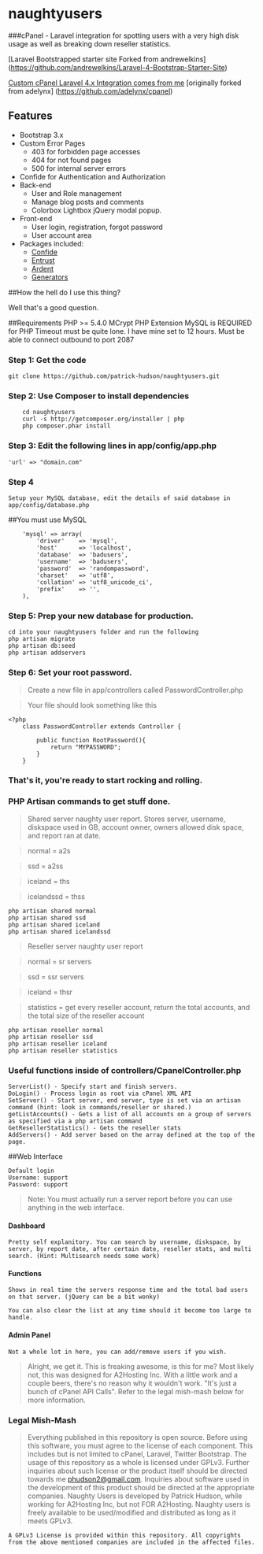 naughtyusers
============

###cPanel - Laravel integration for spotting users with a very high disk usage as well as breaking down reseller statistics.

[Laravel Bootstrapped starter site Forked from andrewelkins] (https://github.com/andrewelkins/Laravel-4-Bootstrap-Starter-Site)

[Custom cPanel Laravel 4.x Integration comes from me](https://github.com/patrick-hudson/cpanel-laravel-api) [originally forked from adelynx] (https://github.com/adelynx/cpanel)

## Features

* Bootstrap 3.x
* Custom Error Pages
	* 403 for forbidden page accesses
	* 404 for not found pages
	* 500 for internal server errors
* Confide for Authentication and Authorization
* Back-end
	* User and Role management
	* Manage blog posts and comments
    * Colorbox Lightbox jQuery modal popup.
* Front-end
	* User login, registration, forgot password
	* User account area
* Packages included:
	* [Confide](https://github.com/zizaco/confide)
	* [Entrust](https://github.com/zizaco/entrust)
	* [Ardent](https://github.com/laravelbook/ardent)
	* [Generators](https://github.com/JeffreyWay/Laravel-4-Generators/blob/master/readme.md)



##How the hell do I use this thing?

Well that's a good question.

##Requirements
	PHP >= 5.4.0
	MCrypt PHP Extension
	MySQL is REQUIRED for 
	PHP Timeout must be quite lone. I have mine set to 12 hours.
	Must be able to connect outbound to port 2087
### Step 1: Get the code
	git clone https://github.com/patrick-hudson/naughtyusers.git
### Step 2: Use Composer to install dependencies
		cd naughtyusers
		curl -s http://getcomposer.org/installer | php
		php composer.phar install	
### Step 3: Edit the following lines in app/config/app.php
	'url' => "domain.com"
### Step 4
	Setup your MySQL database, edit the details of said database in app/config/database.php
##You must use MySQL

		'mysql' => array(
			'driver'    => 'mysql',
			'host'      => 'localhost',
			'database'  => 'badusers',
			'username'  => 'badusers',
			'password'  => 'randompassword',
			'charset'   => 'utf8',
			'collation' => 'utf8_unicode_ci',
			'prefix'    => '',
		),
		
### Step 5: Prep your new database for production.
	cd into your naughtyusers folder and run the following
	php artisan migrate
	php artisan db:seed
	php artisan addservers
### Step 6: Set your root password. 
> Create a new file in app/controllers called PasswordController.php

> Your file should look something like this
	
	<?php
		class PasswordController extends Controller {

			public function RootPassword(){
				return "MYPASSWORD";
			}
		}
	
### That's it, you're ready to start rocking and rolling.

### PHP Artisan commands to get stuff done.
> Shared server naughty user report. Stores server, username, diskspace used in GB, account owner, owners allowed disk space, and report ran at date.

> normal = a2s

> ssd = a2ss

> iceland = ths

> icelandssd = thss

	php artisan shared normal
	php artisan shared ssd
	php artisan shared iceland
	php artisan shared icelandssd
> Reseller server naughty user report

> normal = sr servers

> ssd = ssr servers

> iceland = thsr

> statistics = get every reseller account, return the total accounts, and the total size of the reseller account

	php artisan reseller normal
	php artisan reseller ssd
	php artisan reseller iceland
	php artisan reseller statistics

### Useful functions inside of controllers/CpanelController.php
	ServerList() - Specify start and finish servers.
	DoLogin() - Process login as root via cPanel XML API
	SetServer() - Start server, end server, type is set via an artisan command (hint: look in commands/reseller or shared.)
	getListAccounts() - Gets a list of all accounts on a group of servers as specified via a php artisan command
	GetResellerStatistics() - Gets the reseller stats
	AddServers() - Add server based on the array defined at the top of the page.

##Web Interface

	Default login
	Username: support
	Password: support
		
> Note: You must actually run a server report before you can use anything in the web interface.

#### Dashboard
	Pretty self explanitory. You can search by username, diskspace, by server, by report date, after certain date, reseller stats, and multi search. (Hint: Multisearch needs some work)
	
#### Functions 
	Shows in real time the servers response time and the total bad users on that server. (jQuery can be a bit wonky)
	
	You can also clear the list at any time should it become too large to handle.
	
#### Admin Panel
	Not a whole lot in here, you can add/remove users if you wish.

> Alright, we get it. This is freaking awesome, is this for me?
	Most likely not, this was designed for A2Hosting Inc. With a little work and a couple beers, there's no reason why it wouldn't work. "It's just a bunch of cPanel API Calls". Refer to the legal mish-mash below for more information.

### Legal Mish-Mash
> Everything published in this repository is open source. Before using this software, you must agree to the license of each component. This includes but is not limited to cPanel, Laravel, Twitter Bootstrap. The usage of this repository as a whole is licensed under GPLv3. Further inquiries about such license or the product itself should be directed towards me phudson2@gmail.com. Inquiries about software used in the development of this product should be directed at the appropriate companies. Naughty Users is developed by Patrick Hudson, while working for A2Hosting Inc, but not FOR A2Hosting. Naughty users is freely available to be used/modified and distributed as long as it meets GPLv3.
	
	A GPLv3 License is provided within this repository. All copyrights from the above mentioned companies are included in the affected files.
